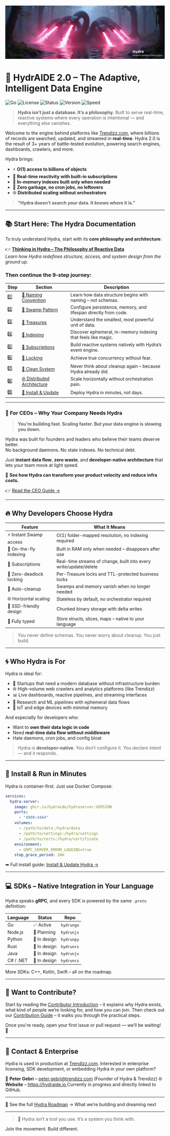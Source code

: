 ![Hydra](images/hydra-banner-stacked-text.png)

# 🧠 HydrAIDE 2.0 – The Adaptive, Intelligent Data Engine

![Go](https://img.shields.io/badge/built%20with-Go-00ADD8?style=for-the-badge&logo=go)
![License](https://img.shields.io/badge/license-Apache%202.0-blue.svg?style=for-the-badge)
![Status](https://img.shields.io/badge/status-Production%20Ready-brightgreen?style=for-the-badge)
![Version](https://img.shields.io/badge/version-2.0-informational?style=for-the-badge)
![Speed](https://img.shields.io/badge/Access-O(1)%20Always-ff69b4?style=for-the-badge)

> **Hydra isn’t just a database. It’s a philosophy.**
> Built to serve real-time, reactive systems where every operation is intentional — and everything else vanishes.

Welcome to the engine behind platforms like [Trendizz.com](https://trendizz.com), where billions of records are searched, updated, and streamed in **real-time**. Hydra 2.0 is the result of 3+ years of battle-tested evolution, powering search engines, dashboards, crawlers, and more.

Hydra brings:
- ⚡ **O(1) access to billions of objects**
- 🔄 **Real-time reactivity with built-in subscriptions**
- 🧠 **In-memory indexes built only when needed**
- 🧹 **Zero garbage, no cron jobs, no leftovers**
- 🌐 **Distributed scaling without orchestrators**

> **"Hydra doesn’t search your data. It knows where it is."**

---

## 📚 Start Here: The Hydra Documentation

To truly understand Hydra, start with its **core philosophy and architecture**:

👉 [**Thinking in Hydra – The Philosophy of Reactive Data**](docs/thinking-in-hydra/thinking-in-hydra.md)  
*Learn how Hydra redefines structure, access, and system design from the ground up.*

### Then continue the 9-step journey:
| Step | Section | Description |
|------|---------|-------------|
| 1️⃣ | [📍 Naming Convention](docs/thinking-in-hydra/naming-convention.md) | Learn how data structure begins with naming – not schemas. |
| 2️⃣ | [🌿 Swamp Pattern](docs/thinking-in-hydra/swamp-pattern.md) | Configure persistence, memory, and lifespan directly from code. |
| 3️⃣ | [💎 Treasures](docs/thinking-in-hydra/treasures.md) | Understand the smallest, most powerful unit of data. |
| 4️⃣ | [🧩 Indexing](docs/thinking-in-hydra/indexing.md) | Discover ephemeral, in-memory indexing that feels like magic. |
| 5️⃣ | [🔄 Subscriptions](docs/thinking-in-hydra/subscriptions.md) | Build reactive systems natively with Hydra’s event engine. |
| 6️⃣ | [🔐 Locking](docs/thinking-in-hydra/locking.md) | Achieve true concurrency without fear. |
| 7️⃣ | [🧹 Clean System](docs/thinking-in-hydra/clean-system.md) | Never think about cleanup again – because Hydra already did. |
| 8️⃣ | [🌐 Distributed Architecture](docs/thinking-in-hydra/distributed-architecture.md) | Scale horizontally without orchestration pain. |
| 9️⃣ | [🚀 Install & Update](docs/thinking-in-hydra/how-to-install-update-hydra.md) | Deploy Hydra in minutes, not days. |


---

### 💼 For CEOs – Why Your Company Needs Hydra

> **You’re building fast. Scaling faster. But your data engine is slowing you down.**

Hydra was built for founders and leaders who believe their teams deserve better.  
No background daemons. No stale indexes. No technical debt.

Just **instant data flow**, **zero waste**, and **developer-native architecture** that lets your team move at light speed.

🌟 **See how Hydra can transform your product velocity and reduce infra costs.**

👉 [Read the CEO Guide →](docs/for-ceos.md)

---

## 🔥 Why Developers Choose Hydra

| Feature | What It Means |
|--------|---------------|
| ⚡ Instant Swamp access | O(1) folder-mapped resolution, no indexing required |
| 🧠 On-the-fly indexing | Built in RAM only when needed – disappears after use |
| 🔄 Subscriptions | Real-time streams of change, built into every write/update/delete |
| 🔐 Zero-deadlock locking | Per-Treasure locks and TTL-protected business locks |
| 🧹 Auto-cleanup | Swamps and memory vanish when no longer needed |
| 🌐 Horizontal scaling | Stateless by default, no orchestrator required |
| 💾 SSD-friendly design | Chunked binary storage with delta writes |
| 🧬 Fully typed | Store structs, slices, maps – native to your language |

> You never define schemas. You never worry about cleanup. You just build.

---

## 🌀 Who Hydra is For

Hydra is ideal for:
- 🚀 Startups that need a modern database without infrastructure burden
- 🌐 High-volume web crawlers and analytics platforms (like Trendizz)
- 📊 Live dashboards, reactive pipelines, and streaming interfaces
- 🧪 Research and ML pipelines with ephemeral data flows
- 📱 IoT and edge devices with minimal memory

And especially for developers who:
- Want to **own their data logic in code**
- Need **real-time data flow without middleware**
- Hate daemons, cron jobs, and config bloat

> Hydra is **developer-native**. You don’t configure it. You *declare intent* — and it responds.

---

## 🚀 Install & Run in Minutes

Hydra is container-first. Just use Docker Compose:

```yaml
services:
  hydra-server:
    image: ghcr.io/hydraide/hydraserver:VERSION
    ports:
      - "4900:4444"
    volumes:
      - /path/to/data:/hydra/data
      - /path/to/settings:/hydra/settings
      - /path/to/certs:/hydra/certificate
    environment:
      - GRPC_SERVER_ERROR_LOGGING=true
    stop_grace_period: 10m
```

➡ Full install guide: [Install & Update Hydra →](docs/how-to-install-update-hydra.md)

---

## 💻 SDKs – Native Integration in Your Language

Hydra speaks **gRPC**, and every SDK is powered by the same `.proto` definition:

| Language | Status | Repo |
|----------|--------|------|
| Go       | ✅ Active | `hydrungo` |
| Node.js  | 🧪 Planning | `hydrunjs` |
| Python   | 🧠 In design | `hydrunpy` |
| Rust     | 🧠 In design | `hydrunrs` |
| Java     | 🧠 In design | `hydrunjv` |
| C# / .NET| 🧠 In design | `hydruncs` |

More SDKs: C++, Kotlin, Swift – all on the roadmap.

---

## 🙌 Want to Contribute?

Start by reading the [Contributor Introduction](./CONTRIBUTORS.md) – it explains why Hydra exists, what kind of people we’re looking for, and how you can join.
Then check out our [Contribution Guide](./CONTRIBUTING.md) – it walks you through the practical steps.

Once you're ready, open your first issue or pull request — we’ll be waiting! 🚀

---

## 📩 Contact & Enterprise

Hydra is used in production at [Trendizz.com](https://trendizz.com). Interested in enterprise licensing, SDK development, or embedding Hydra in your own platform?

📧 **Peter Gebri** – [peter.gebri@trendizz.com](mailto:peter.gebri@trendizz.com)
(Founder of Hydra & Trendizz)
🌐 **Website** – [https://hydraide.io ](https://hydraide.io ) Currently in progress and directly linked to GitHub.

---

📍 See the full [Hydra Roadmap](./ROADMAP.md) → What we’re building and dreaming next

---

> 🧠 Hydra isn’t a tool you use.
> It’s a system you think with.

Join the movement. Build different.


